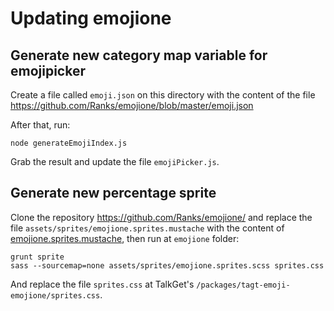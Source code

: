 # Updating emojione

## Generate new category map variable for emojipicker
Create a file called `emoji.json` on this directory with the content of the file https://github.com/Ranks/emojione/blob/master/emoji.json

After that, run:
```
node generateEmojiIndex.js
```

Grab the result and update the file `emojiPicker.js`.

## Generate new percentage sprite
Clone the repository https://github.com/Ranks/emojione/ and replace the file `assets/sprites/emojione.sprites.mustache` with the content 
of [emojione.sprites.mustache](emojione.sprites.mustache), then run at `emojione` folder:

```
grunt sprite
sass --sourcemap=none assets/sprites/emojione.sprites.scss sprites.css
```

And replace the file `sprites.css` at TalkGet's `/packages/tagt-emoji-emojione/sprites.css`.
